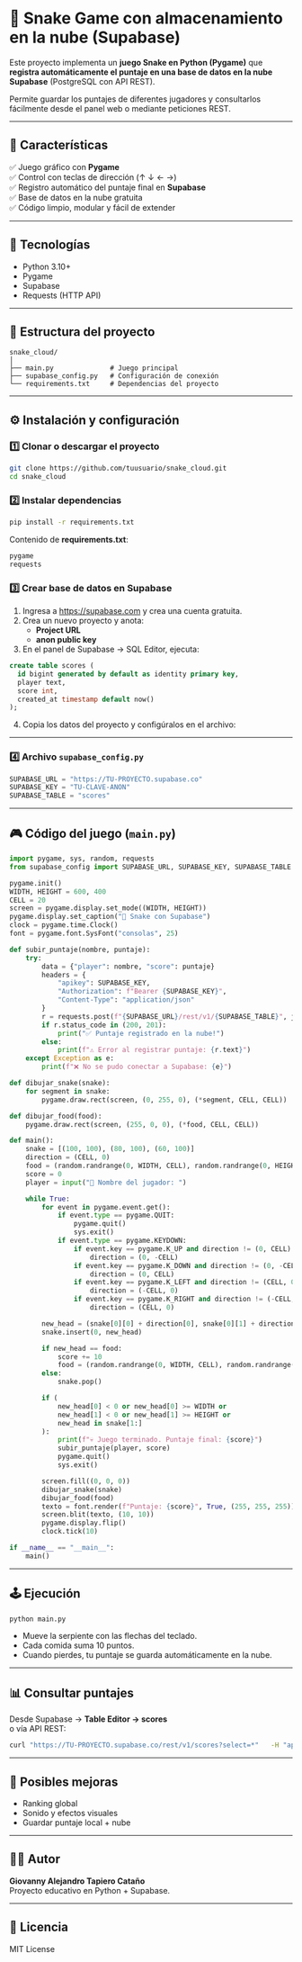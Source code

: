 # 🐍 Snake Game con almacenamiento en la nube (Supabase)

Este proyecto implementa un **juego Snake en Python (Pygame)** que **registra automáticamente el puntaje en una base de datos en la nube Supabase** (PostgreSQL con API REST).

Permite guardar los puntajes de diferentes jugadores y consultarlos fácilmente desde el panel web o mediante peticiones REST.

---

## 🚀 Características

✅ Juego gráfico con **Pygame**  
✅ Control con teclas de dirección (↑ ↓ ← →)  
✅ Registro automático del puntaje final en **Supabase**  
✅ Base de datos en la nube gratuita  
✅ Código limpio, modular y fácil de extender  

---

## 🧩 Tecnologías

- Python 3.10+
- Pygame
- Supabase
- Requests (HTTP API)

---

## 📁 Estructura del proyecto

```
snake_cloud/
│
├── main.py              # Juego principal
├── supabase_config.py   # Configuración de conexión
└── requirements.txt     # Dependencias del proyecto
```

---

## ⚙️ Instalación y configuración

### 1️⃣ Clonar o descargar el proyecto

```bash
git clone https://github.com/tuusuario/snake_cloud.git
cd snake_cloud
```

### 2️⃣ Instalar dependencias

```bash
pip install -r requirements.txt
```

Contenido de **requirements.txt**:

```txt
pygame
requests
```

### 3️⃣ Crear base de datos en Supabase

1. Ingresa a https://supabase.com y crea una cuenta gratuita.  
2. Crea un nuevo proyecto y anota:
   - **Project URL**
   - **anon public key**
3. En el panel de Supabase → SQL Editor, ejecuta:

```sql
create table scores (
  id bigint generated by default as identity primary key,
  player text,
  score int,
  created_at timestamp default now()
);
```

4. Copia los datos del proyecto y configúralos en el archivo:

---

### 4️⃣ Archivo `supabase_config.py`

```python
SUPABASE_URL = "https://TU-PROYECTO.supabase.co"
SUPABASE_KEY = "TU-CLAVE-ANON"
SUPABASE_TABLE = "scores"
```

---

## 🎮 Código del juego (`main.py`)

```python
import pygame, sys, random, requests
from supabase_config import SUPABASE_URL, SUPABASE_KEY, SUPABASE_TABLE

pygame.init()
WIDTH, HEIGHT = 600, 400
CELL = 20
screen = pygame.display.set_mode((WIDTH, HEIGHT))
pygame.display.set_caption("🐍 Snake con Supabase")
clock = pygame.time.Clock()
font = pygame.font.SysFont("consolas", 25)

def subir_puntaje(nombre, puntaje):
    try:
        data = {"player": nombre, "score": puntaje}
        headers = {
            "apikey": SUPABASE_KEY,
            "Authorization": f"Bearer {SUPABASE_KEY}",
            "Content-Type": "application/json"
        }
        r = requests.post(f"{SUPABASE_URL}/rest/v1/{SUPABASE_TABLE}", json=data, headers=headers)
        if r.status_code in (200, 201):
            print("✅ Puntaje registrado en la nube!")
        else:
            print(f"⚠️ Error al registrar puntaje: {r.text}")
    except Exception as e:
        print(f"❌ No se pudo conectar a Supabase: {e}")

def dibujar_snake(snake):
    for segment in snake:
        pygame.draw.rect(screen, (0, 255, 0), (*segment, CELL, CELL))

def dibujar_food(food):
    pygame.draw.rect(screen, (255, 0, 0), (*food, CELL, CELL))

def main():
    snake = [(100, 100), (80, 100), (60, 100)]
    direction = (CELL, 0)
    food = (random.randrange(0, WIDTH, CELL), random.randrange(0, HEIGHT, CELL))
    score = 0
    player = input("👤 Nombre del jugador: ")

    while True:
        for event in pygame.event.get():
            if event.type == pygame.QUIT:
                pygame.quit()
                sys.exit()
            if event.type == pygame.KEYDOWN:
                if event.key == pygame.K_UP and direction != (0, CELL):
                    direction = (0, -CELL)
                if event.key == pygame.K_DOWN and direction != (0, -CELL):
                    direction = (0, CELL)
                if event.key == pygame.K_LEFT and direction != (CELL, 0):
                    direction = (-CELL, 0)
                if event.key == pygame.K_RIGHT and direction != (-CELL, 0):
                    direction = (CELL, 0)

        new_head = (snake[0][0] + direction[0], snake[0][1] + direction[1])
        snake.insert(0, new_head)

        if new_head == food:
            score += 10
            food = (random.randrange(0, WIDTH, CELL), random.randrange(0, HEIGHT, CELL))
        else:
            snake.pop()

        if (
            new_head[0] < 0 or new_head[0] >= WIDTH or
            new_head[1] < 0 or new_head[1] >= HEIGHT or
            new_head in snake[1:]
        ):
            print(f"💀 Juego terminado. Puntaje final: {score}")
            subir_puntaje(player, score)
            pygame.quit()
            sys.exit()

        screen.fill((0, 0, 0))
        dibujar_snake(snake)
        dibujar_food(food)
        texto = font.render(f"Puntaje: {score}", True, (255, 255, 255))
        screen.blit(texto, (10, 10))
        pygame.display.flip()
        clock.tick(10)

if __name__ == "__main__":
    main()
```

---

## 🕹️ Ejecución

```bash
python main.py
```

- Mueve la serpiente con las flechas del teclado.  
- Cada comida suma 10 puntos.  
- Cuando pierdes, tu puntaje se guarda automáticamente en la nube.

---

## 📊 Consultar puntajes

Desde Supabase → **Table Editor → scores**  
o vía API REST:

```bash
curl "https://TU-PROYECTO.supabase.co/rest/v1/scores?select=*"   -H "apikey: TU-CLAVE-ANON"
```

---

## 🧠 Posibles mejoras

- Ranking global
- Sonido y efectos visuales
- Guardar puntaje local + nube

---

## 🧑‍💻 Autor

**Giovanny Alejandro Tapiero Cataño**  
Proyecto educativo en Python + Supabase.

---

## 🪪 Licencia

MIT License

